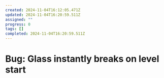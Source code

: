 ```yaml
---
created: 2024-11-04T16:12:05.471Z
updated: 2024-11-04T16:20:59.511Z
assigned: ""
progress: 0
tags: []
completed: 2024-11-04T16:20:59.511Z
---
```


# Bug: Glass instantly breaks on level start

